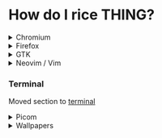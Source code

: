# How do I rice THING?

<details><summary>Chromium</summary>
<p>

Most chromium based browers do not support anything more than marginal theming,
It is possible to affect a few changes by your gtk theme [[example](https://github.com/phocus/gtk/blob/master/scss/gtk-3.0/applications/_chromium.scss)]

You can also make your own Chromium theme tho again, these are quite limited in scope: https://developer.chrome.com/docs/extensions/mv3/themes/

Vivaldi however allows injecting CSS into the browser UI, I found a few links on it but your mileage may vary
https://www.reddit.com/r/vivaldibrowser/comments/gso6bx/questions_about_css_customisations/
https://forum.vivaldi.net/topic/10629/vivaldi-ui-customisations

</p>
</details>

<details><summary>Firefox</summary>
<p>

You can customize the User Interface (Chrome) with Firefox CSS, see the following:
- [Getting started guide](https://www.reddit.com/r/FirefoxCSS/wiki/index/tutorials)
- [How to create & live debug userChrome.css](https://www.reddit.com/r/FirefoxCSS/comments/73dvty/tutorial_how_to_create_and_livedebug_userchromecss/)
- [Collection of resources related to userChrome](https://www.userchrome.org/)

You can use [Stylus](https://add0n.com/stylus.html) to modify the appearance of certain websites.
*NOTE: Does not work on extension (except Stylus) and built-in browser webpages.*

Firefox also supports `userContent.css` for overriding the styles of a site, To use it simply follow the same instructions as for userChrome.css but create this file too in the same directory (chrome),
The structure of the file is usually as follows:
```css
@-moz-document domain("discord.com") {
	/* Your styles go here. */
}
```
You can use any of the selectors available for [@-moz-document](https://developer.mozilla.org/en-US/docs/Web/CSS/@document)
*NOTE: Stylus can also export to this format for easy usage*

#### Start Page

You will need basic knowledge of HTML, CSS & JS.
[MDN](https://developer.mozilla.org/en-US/) is a nice place to learn.

Firefox has quite a few limitations on setting local files as your start page (no external requests or imports of any kind), so it may be easier to host your start page on some static site hosting service (GitHub Pages, Netlify, Surge.sh).

Then use [this extension](https://addons.mozilla.org/en-US/firefox/addon/new-tab-override/) to set the URL.
Chromium users can use [this](https://chrome.google.com/webstore/detail/custom-new-tab-url/mmjbdbjnoablegbkcklggeknkfcjkjia) instead (Chrome places no limitations).

</p>
</details>

<details><summary>GTK</summary>
<p>

This is most easily accomplished by forking an existing theme and modifying them. Most themes are open source and
are easily modifiable (if you know CSS). Phocus is a nice one to start with since its code is clean scss and well structured, (https://github.com/phocus/gtk)
*NOTE: Phocus is not a GTK2 theme so it will not show up in `lxappearance`, Set your gtk theme using [settings.ini](https://wiki.archlinux.org/title/GTK#Basic_theme_configuration) instead,
this is because lxappearance expects a legacy gtk2 theme along with a gtk3, which modern themes do not have.*

You can use `gtk-widget-factory` to test your theme, it comes packaged with `gtk-demos` on arch & debian.
GTK CSS reference: https://docs.gtk.org/gtk4/css-properties.html
Using the GTK Debugger: https://elkowar.github.io/eww/working_with_gtk.html#gtk-debugger (This should work anywhere)

#### Uniform Look for GTK & QT Apps

Arch Wiki Link: https://wiki.archlinux.org/title/Uniform_look_for_Qt_and_GTK_applications#Theme_engines

By default, you have to apply themes for QT and GTK separately, with most GTK themes not having a QT counterpart.

To achieve a consistent look over both the styles, you can install **theme engines** like QGtkStyle (https://github.com/qt/qtstyleplugins) or QGnomePlatform (https://github.com/FedoraQt/QGnomePlatform).
These theme engines can be used to translate themes between GTK and QT platforms.

#### QGtkStyle
After installing, you have to make changes the following changes

**For QT4:** Edit the /etc/xdg/Trolltech.conf (system-wide) or ~/.config/Trolltech.conf (user-specific) file:

~/.config/Trolltech.conf

```ini
[Qt]
style=GTK+
```

**For QT5:** set the environment variable `QT_QPA_PLATFORMTHEME=gtk2`

*NOTE: This requires that the configured GTK theme supports both GTK 2 and GTK 3*

#### QGnomePlatform
This theme applies the appearance settings of GNOME for QT Applications. It is enabled by default on GNOME since version 3.20.
To enable it on other systems, after installing the qgnomeplatform package, set the environment variable:

```sh
QT_QPA_PLATFORMTHEME=gnome
```

</p>
</details>

<details><summary>Neovim / Vim</summary>
<p>

This is an interesting one. If you use a premade colorscheme, chances are, a [base16](https://github.com/chriskempson/base16) or other vim theme already exists for it. Otherwise, you can make a base16 theme or make one from a wide variety of templates. There even exist generators for it. ([Pinto](https://pintovim.dev/), [Vivify](https://bytefluent.com/vivify/))
And, of course, if a colorscheme is similar to yours, you can easily fork it and modify.

Besides colors, in terms of functionality you are free to find / forge whatever to fit your needs.

How to make a vim colorscheme: [Reddit](https://www.reddit.com/r/vim/comments/8mvc6s/how_to_make_a_color_scheme_for_vim/)
Colorscheme template: [RNB](https://github.com/romainl/vim-rnb)
See more on [Vim & Neovim](/out/knowledge/vim.html).

Vim has good documentation on what most of the highlight groups are for, avail yourself of it.

#### Get highlight group under cursor
Since i've been writing a port for [chocolate](https://gitlab.com/snakedye/chocolate), this is a problem i've encountered, the real basic solution is to do:
```vim
function! SynStack()
  if !exists("*synstack")
    return
  endif
  echo map(synstack(line('.'), col('.')), 'synIDattr(v:val, "name")')
endfunc
```

but this doesnt work that well for treesitter, in which case using [this code from treesitter-playground](https://github.com/nvim-treesitter/playground/blob/master/lua/nvim-treesitter-playground/hl-info.lua) works a fair bit better,
to use them more easily, create a keybinding for `SynStack()` or `require('hl-info').show_hl_captures()` respectivley

</p>
</details>

### Terminal
Moved section to [terminal](terminal.html)

<details><summary>Picom</summary>
<p>

*The definition of compositor changes from X11 to Wayland, I am talking about X11 only:*
Compositor is a thing that sits between your window manager and X11 and makes stuff like transparency work. Recently, however, compositors have been used to implement blur, rounded corners and animations for a window manager to behave more like a desktop enviroment.

If the version in your package repositories has the features you want, I'd suggest you use that instead.

#### I just want transparency and or shadow
You're in luck, lots of choice for you. You can use `picom` / `xcompmgr` / `compton`, anything you want and generally it'll just work™

I still suggest using picom as it has the latest technology / optimizations, beside being the
most commonly used & most supported one.
*Forcing application transparency has very little purpose in most cases however, and most user interface's are not designed with that in mind (eg: nvim)* IM:⛔

#### I want blur too
Just build the latest [master](https://github.com/yshui/picom) and use picom with the --experimental-backends option.
To build picom from source, follow the instructions in the [README](https://github.com/yshui/picom#build)
*Be very caution when using blur, excessive blur can make a rice look bad very easily.* IM:⛔

#### I want rounded corners too
Again, picom master has the thing for you, picom has implemented rounder corners in the xrender and legacy glx backends.

A few window managers can draw rounded corners out of the box, so you might be able to utilize that. (afaik awesome can)

#### I want animations too
Use one of the popular forks I guess :/, I don't know how well picom animations work, but I don't expect it to be spectacular.
The following are popular as of October 2021:
[jonaburg/picom](https://github.com/jonaburg/picom)    -> slightly buggy sliding animations
[dccsillag/picom](https://github.com/dccsillag/picom)  -> has cool, configurable animations
[pijulius/picom](https://github.com/pijulius/picom)    -> fork of dccsillag, added animations and optimisations
[Tanish2002/picom](https://github.com/Tanish2002/picom)-> also has animations, try if the others do not work

snippet to configure animations on dccsillag or pijulius
```conf
# Animations
animations = true;
animation-stiffness = 300.0;
animation-dampening = 22.0;
animation-clamping = true;
animation-mass = 1;
animation-for-open-window = "zoom";
animation-for-menu-window = "slide-down";
animation-for-transient-window = "slide-down";
# (requires pijulius)
animation-for-workspace-switch-in = "zoom";
animation-for-workspace-switch-out = "zoom";
```

snippet to configure animations on jonaburg
```conf
transition-length = 300
transition-pow-x = 0.1
transition-pow-y = 0.1
transition-pow-w = 0.1
transition-pow-h = 0.1
size-transition = true
```

Example configuration with most of the available options: https://github.com/yshui/picom/blob/next/picom.sample.conf
To get a window class for a exclude / include, use `xwininfo` or `xprop` & click the window you want.
Remember to use window classes whenever you can, window titles can be very finicky.
The 2nd part of the window class is the relevant bit, for example: 
For `Application.Navigator`, You would put `class_g = 'Navigator'` in your picom config

[Nuxsh's Page About Picom Forks](https://nuxsh.is-a.dev/blog/picom.html)
[Arch Wiki Page](https://wiki.archlinux.org/title/Picom)

<p>
</details>

<details><summary>Wallpapers</summary>
<p>

Good places to look for wallpapers are:
- https://images.google.com/
Includes a search by colour and resolution, so you can find a wallpaper matching your screen size.
- https://subtlepatterns.com/
Tiling wallpapers that are provided as backgrounds for websites.
- https://unsplash.com/
A source of free quality high res photos, all released under creative commons licensing so are free to use.
- https://wallhaven.cc/
A clone of wallbase after that was shut down, has searches by colour, resolution.
- https://web.archive.org/web/20130708152642/http://squidfingers.com/patterns
158 tiling wallpapers. [archive link because normal page is dead]
- http://simpledesktops.com/
Wonderful sets of minimal wallpapers.

Source: https://www.reddit.com/r/unixporn/wiki/ricing#wiki_wallpapers

A few personal repositories of wallpapers (usually high quality and categorized):
- Oblivousofcrap's: https://app.box.com/s/tsq119oyh0o0wagqx4a4nx74hyggvvxc 
- BlueJive's: https://github.com/Blu3Jive001/Wallpapers
- Exo's: https://gitlab.com/exorcist365/wallpapers (This one is good if you use gruvbox)
- Kraken's: https://mega.nz/folder/PpohCIpT#tII4Q60AFpgfnEYFywwlow (the biggest by far)
- Frenzy's: https://github.com/FrenzyExists/wallpapers

You could try the distro wallpaper competitions / repositories too, for example:
here's Ubuntu's competition for 21.10: https://discourse.ubuntu.com/t/wallpaper-competition-for-impish-indri-ubuntu-21-10/22852/8
Xubuntu's competition for 16.04: https://xubuntu.org/news/xubuntu-16-04-wallpaper-competition-winners/
PopOS's repository: https://github.com/pop-os/wallpapers/tree/master/original

I like [the /wg/ board too](https://boards.4chan.org/wg/) but that one is definatley very **NSFW**
[Their catalog of threads](https://boards.4chan.org/wg/catalog)

Really depends on what you're doing and looking for tho..

#### Animated Wallpapers
For those who don't know how to set animated walls, here's a command for it (you will need xwinwrap and mpv for video files or gifview for gif files):

`xwinwrap -fs -fdt -ni -b -nf -un -o 1.0 -debug -- mpv -wid WID --loop --no-audio ~/path/to/video.mp4`

If the above doesn't work correctly, use this one:
`xwinwrap -ov -g 1920x1080+0+0 -- mpv -wid WID ~/path/to/video.flv --no-osc --no-osd-bar --loop-file --player-operation-mode=cplayer --no-audio --panscan=1.0 --no-input-default-bindings`

Sources for pixelart animated wallpapers
https://1041uuu.tumblr.com/
https://waneella.tumblr.com/

Googling will also get you a bit of resources .

#### Tiled Wallpapers
These are wallpapers that tiled like tiles in a pattern, [example](/assets/images/dump/e038c16d-6663-40b9-8b21-82ad64927848.webp) repeated over your entire screen.
Their usage is fairly simple:
`feh --bg-tile |path-to-wallpaper|` or if you have a bitmap you can use `xsetroot -bitmap |path-to-bitmap-wallpaper|`, or manually tile it in your image editor of choice.

You can find a bunch of sources here: https://notes.neeasade.net/tiled-wallpaper-sources.html, Their site has a bunch of cool ricing related stuff too.

</p>
</details>
